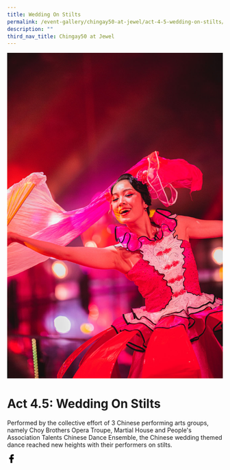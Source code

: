 ```yaml
---
title: Wedding On Stilts
permalink: /event-gallery/chingay50-at-jewel/act-4-5-wedding-on-stilts/
description: ""
third_nav_title: Chingay50 at Jewel
---
```

![Act 4.5: Wedding on Stilts](/images/Event%20Gallery/Chingay50%20at%20Jewel/Act%204%205%20Chinese%20Wedding-01.jpg)

# **Act 4.5: Wedding On Stilts**
Performed by the collective effort of 3 Chinese performing arts groups, namely Choy Brothers Opera Troupe, Martial House and People's Association Talents Chinese Dance Ensemble, the Chinese wedding themed dance reached new heights with their performers on stilts.

<a href="http://www.facebook.com/sharer.php?u=http://www.chingay.gov.sg/image/event-gallery/-act-4-5-wedding-on-stilts" style="float:left;">
	<img src="/images/facebook.png" style="width:auto;height:20px;">
</a>